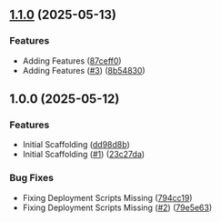 ## [1.1.0](https://github.com/incutonez/brewhaus/compare/v1.0.0...v1.1.0) (2025-05-13)

### Features

* Adding Features ([87ceff0](https://github.com/incutonez/brewhaus/commit/87ceff0a2e4605b6629b8febe7aed26e712d88e0))
* Adding Features ([#3](https://github.com/incutonez/brewhaus/issues/3)) ([8b54830](https://github.com/incutonez/brewhaus/commit/8b5483043ddc3d5d495072da10cd7d8ca8a3f1b0))

## 1.0.0 (2025-05-12)

### Features

* Initial Scaffolding ([dd98d8b](https://github.com/incutonez/brewhaus/commit/dd98d8bcb07e0499b84b757933bcc569553bdadc))
* Initial Scaffolding ([#1](https://github.com/incutonez/brewhaus/issues/1)) ([23c27da](https://github.com/incutonez/brewhaus/commit/23c27daa30843a8096f53f70d4d0d38e53d75a5c))

### Bug Fixes

* Fixing Deployment Scripts Missing ([794cc19](https://github.com/incutonez/brewhaus/commit/794cc196ef92a83775a92e205bb28fa32a1e787b))
* Fixing Deployment Scripts Missing ([#2](https://github.com/incutonez/brewhaus/issues/2)) ([79e5e63](https://github.com/incutonez/brewhaus/commit/79e5e63737bed55ba6ed74f7870eaa3f0bdbbed2))
